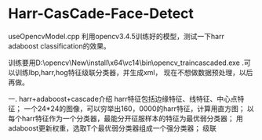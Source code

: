 # Harr-CasCade-Face-Detect
useOpencvModel.cpp  利用opencv3.4.5训练好的模型，测试一下harr adaboost classification的效果。


训练要用D:\opencv\New\install\x64\vc14\bin\opencv_traincascaded.exe  .可以训练lbp,harr,hog特征级联分类器，并生成xml，
现在不想做数据预处理，以后再做。




一. harr+adaboost+cascade介绍
harr特征包括边缘特征、线特征、中心点特征；
一个24*24的图像，可以穷举出160，0000的harr特征，计算用直方图；
以每个harr特征作为一个分类器，最能分开征服样本的特征为最优弱分类器；
用adaboost更新权重，选取T个最优弱分类器组成一个强分类器；
级联

